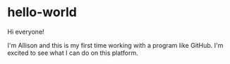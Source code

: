 # hello-world

Hi everyone! 

I'm Allison and this is my first time working with a program like GitHub. 
I'm excited to see what I can do on this platform. 
